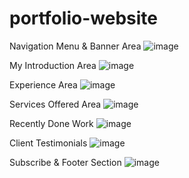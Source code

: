 # portfolio-website

Navigation Menu & Banner Area 
![image](https://github.com/doriquinnn/portfolio-website/assets/94002238/f9a70131-25ec-40fe-baf1-637d37f8fd33)

My Introduction Area 
![image](https://github.com/doriquinnn/portfolio-website/assets/94002238/1e741739-ea9c-4dd0-b8e6-6031a6efe974)

Experience Area 
![image](https://github.com/doriquinnn/portfolio-website/assets/94002238/9cacfc8f-c2c6-4e77-80a1-c9f1ec9cb85b)

Services Offered Area
![image](https://github.com/doriquinnn/portfolio-website/assets/94002238/a3b48bd9-b6af-45fd-b0aa-7084ab14993d)

Recently Done Work
![image](https://github.com/doriquinnn/portfolio-website/assets/94002238/79d8f886-cc9f-40e6-af16-bf9b15bb59e6)

Client Testimonials
![image](https://github.com/doriquinnn/portfolio-website/assets/94002238/a85efac2-442d-440a-b5d9-021d92aa425f)

Subscribe & Footer Section
![image](https://github.com/doriquinnn/portfolio-website/assets/94002238/8ec0bc10-2035-4033-92f0-5389712971be)
